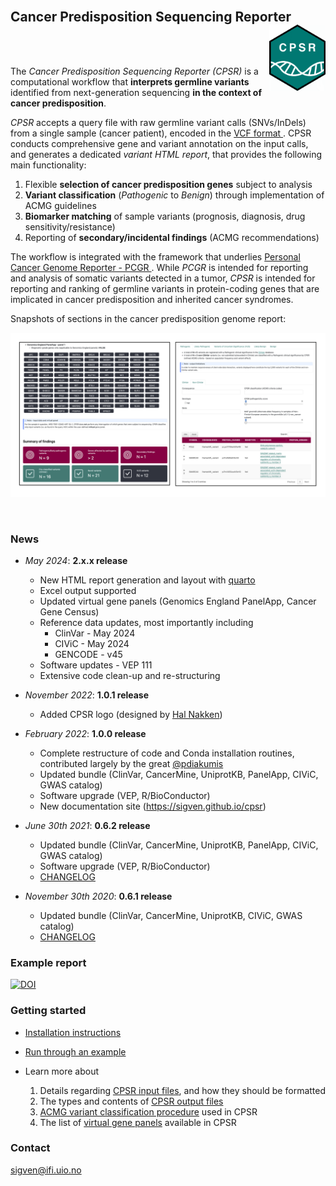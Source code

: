 <br>

## Cancer Predisposition Sequencing Reporter <a href="https://sigven.github.io/cpsr/"><img src="man/figures/logo.png" align="right" height="106" width="90"/></a>

<br><br>

The *Cancer Predisposition Sequencing Reporter (CPSR)* is a computational workflow that **interprets germline variants** identified from next-generation sequencing **in the context of cancer predisposition**. 

*CPSR* accepts a query file with raw germline variant calls (SNVs/InDels) from a single sample (cancer patient), encoded in the [VCF format ](https://samtools.github.io/hts-specs/VCFv4.2.pdf). CPSR conducts comprehensive gene and variant annotation on the input calls, and generates a dedicated _variant HTML report_, that provides the following main functionality:

1) Flexible **selection of cancer predisposition genes** subject to analysis
2) **Variant classification** (*Pathogenic* to _Benign_) through implementation of ACMG guidelines
3) **Biomarker matching** of sample variants (prognosis, diagnosis, drug sensitivity/resistance)
4) Reporting of **secondary/incidental findings** (ACMG recommendations)


The workflow is integrated with the framework that underlies [Personal Cancer Genome Reporter - PCGR ](https://github.com/sigven/pcgr). While *PCGR* is intended for reporting and analysis of somatic variants detected in a tumor, *CPSR* is intended for reporting and ranking of germline variants in protein-coding genes that are implicated in cancer predisposition and inherited cancer syndromes.

Snapshots of sections in the cancer predisposition genome report:

![](img/cpsr_sc.png)

<br>

### News

* *May 2024*: **2.x.x release**
  - New HTML report generation and layout with [quarto](https://quarto.org/)
  - Excel output supported
  - Updated virtual gene panels (Genomics England PanelApp, Cancer Gene Census)
  - Reference data updates, most importantly including 
    - ClinVar - May 2024
    - CIViC - May 2024
    - GENCODE - v45
  - Software updates - VEP 111
  - Extensive code clean-up and re-structuring

* *November 2022*: **1.0.1 release**
  * Added CPSR logo (designed by [Hal Nakken](https://halvetica.net))

* *February 2022*: **1.0.0 release**
  * Complete restructure of code and Conda installation routines, contributed largely by the great [@pdiakumis](https://github.com/pdiakumis)
  * Updated bundle (ClinVar, CancerMine, UniprotKB, PanelApp, CIViC, GWAS catalog)
  * Software upgrade (VEP, R/BioConductor)
  * New documentation site (https://sigven.github.io/cpsr)

* *June 30th 2021*: **0.6.2 release**
  * Updated bundle (ClinVar, CancerMine, UniprotKB, PanelApp, CIViC, GWAS catalog)
  * Software upgrade (VEP, R/BioConductor)
  * [CHANGELOG](http://cpsr.readthedocs.io/en/latest/CHANGELOG.html)
* *November 30th 2020*: **0.6.1 release**
  * Updated bundle (ClinVar, CancerMine, UniprotKB, CIViC, GWAS catalog)
  * [CHANGELOG](http://cpsr.readthedocs.io/en/latest/CHANGELOG.html)


### Example report

[![DOI](https://zenodo.org/badge/DOI/10.5281/zenodo.11401491.svg)](https://doi.org/10.5281/zenodo.11401491)

### Getting started

- [Installation instructions](articles/installation.html)
- [Run through an example](articles/running.html#example-run)
- Learn more about

   1) Details regarding [CPSR input files](articles/input.html), and how they should be formatted 
   2) The types and contents of [CPSR output files](articles/output.html)
   3) [ACMG variant classification procedure](articles/variant_classification.html) used in CPSR
   4) The list of [virtual gene panels](articles/virtual_panels.html) available in CPSR


### Contact

sigven@ifi.uio.no
